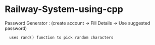 # Railway-System-using-cpp

 Password Generator : 
      (create account -> Fill Details -> Use suggested password)
      
      uses rand() function to pick random characters
      

